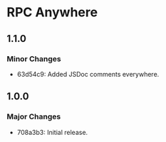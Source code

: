 # RPC Anywhere

## 1.1.0

### Minor Changes

- 63d54c9: Added JSDoc comments everywhere.

## 1.0.0

### Major Changes

- 708a3b3: Initial release.
